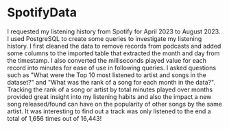 # SpotifyData

I requested my listening history from Spotify for April 2023 to August 2023. I used PostgreSQL to create some queries to investigate my listening history. I first cleaned the data to remove records from podcasts and added some columns to the imported table that extracted the month and day from the timestamp. I also converted the milliseconds played value for each record into minutes for ease of use in following queries. I asked questions such as "What were the Top 10 most listened to artist and songs in the dataset?" and "What was the rank of a song for each month in the data?". Tracking the rank of a song or artist by total minutes played over months provided great insight into my listening habits and also the impact a new song released/found can have on the popularity of other songs by the same artist. It was interesting to find out a track was only listened to the end a total of 1,656 times out of 16,443! 
